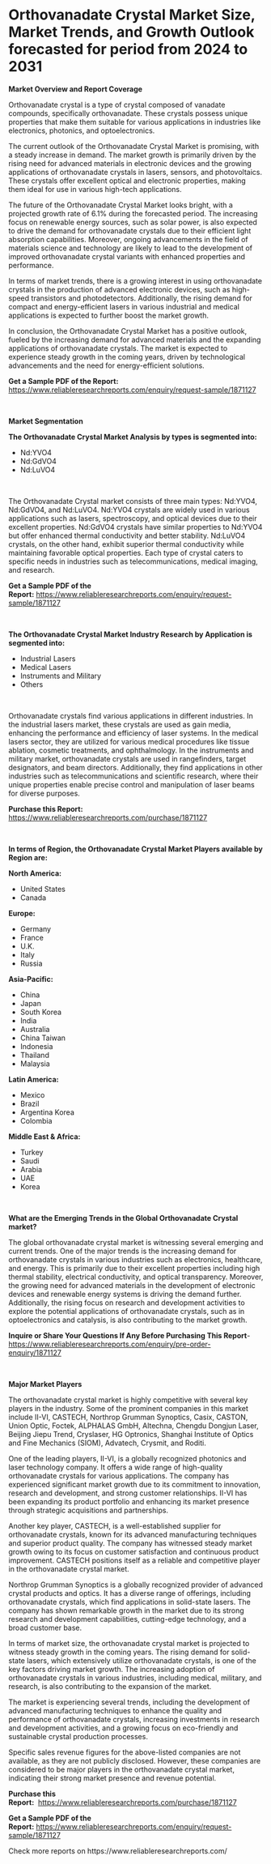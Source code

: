 <p><h1>Orthovanadate Crystal Market Size, Market Trends, and Growth Outlook forecasted for period from 2024 to 2031</h1></p><p><strong>Market Overview and Report Coverage</strong></p>
<p><p>Orthovanadate crystal is a type of crystal composed of vanadate compounds, specifically orthovanadate. These crystals possess unique properties that make them suitable for various applications in industries like electronics, photonics, and optoelectronics.</p><p>The current outlook of the Orthovanadate Crystal Market is promising, with a steady increase in demand. The market growth is primarily driven by the rising need for advanced materials in electronic devices and the growing applications of orthovanadate crystals in lasers, sensors, and photovoltaics. These crystals offer excellent optical and electronic properties, making them ideal for use in various high-tech applications.</p><p>The future of the Orthovanadate Crystal Market looks bright, with a projected growth rate of 6.1% during the forecasted period. The increasing focus on renewable energy sources, such as solar power, is also expected to drive the demand for orthovanadate crystals due to their efficient light absorption capabilities. Moreover, ongoing advancements in the field of materials science and technology are likely to lead to the development of improved orthovanadate crystal variants with enhanced properties and performance.</p><p>In terms of market trends, there is a growing interest in using orthovanadate crystals in the production of advanced electronic devices, such as high-speed transistors and photodetectors. Additionally, the rising demand for compact and energy-efficient lasers in various industrial and medical applications is expected to further boost the market growth.</p><p>In conclusion, the Orthovanadate Crystal Market has a positive outlook, fueled by the increasing demand for advanced materials and the expanding applications of orthovanadate crystals. The market is expected to experience steady growth in the coming years, driven by technological advancements and the need for energy-efficient solutions.</p></p>
<p><strong>Get a Sample PDF of the Report:</strong> <a href="https://www.reliableresearchreports.com/enquiry/request-sample/1871127">https://www.reliableresearchreports.com/enquiry/request-sample/1871127</a></p>
<p>&nbsp;</p>
<p><strong>Market Segmentation</strong></p>
<p><strong>The Orthovanadate Crystal Market Analysis by types is segmented into:</strong></p>
<p><ul><li>Nd:YVO4</li><li>Nd:GdVO4</li><li>Nd:LuVO4</li></ul></p>
<p>&nbsp;</p>
<p><p>The Orthovanadate Crystal market consists of three main types: Nd:YVO4, Nd:GdVO4, and Nd:LuVO4. Nd:YVO4 crystals are widely used in various applications such as lasers, spectroscopy, and optical devices due to their excellent properties. Nd:GdVO4 crystals have similar properties to Nd:YVO4 but offer enhanced thermal conductivity and better stability. Nd:LuVO4 crystals, on the other hand, exhibit superior thermal conductivity while maintaining favorable optical properties. Each type of crystal caters to specific needs in industries such as telecommunications, medical imaging, and research.</p></p>
<p><strong>Get a Sample PDF of the Report:</strong>&nbsp;<a href="https://www.reliableresearchreports.com/enquiry/request-sample/1871127">https://www.reliableresearchreports.com/enquiry/request-sample/1871127</a></p>
<p>&nbsp;</p>
<p><strong>The Orthovanadate Crystal Market Industry Research by Application is segmented into:</strong></p>
<p><ul><li>Industrial Lasers</li><li>Medical Lasers</li><li>Instruments and Military</li><li>Others</li></ul></p>
<p>&nbsp;</p>
<p><p>Orthovanadate crystals find various applications in different industries. In the industrial lasers market, these crystals are used as gain media, enhancing the performance and efficiency of laser systems. In the medical lasers sector, they are utilized for various medical procedures like tissue ablation, cosmetic treatments, and ophthalmology. In the instruments and military market, orthovanadate crystals are used in rangefinders, target designators, and beam directors. Additionally, they find applications in other industries such as telecommunications and scientific research, where their unique properties enable precise control and manipulation of laser beams for diverse purposes.</p></p>
<p><strong>Purchase this Report:</strong>&nbsp; <a href="https://www.reliableresearchreports.com/purchase/1871127">https://www.reliableresearchreports.com/purchase/1871127</a></p>
<p>&nbsp;</p>
<p><strong>In terms of Region, the Orthovanadate Crystal Market Players available by Region are:</strong></p>
<p>
    <p> <strong> North America: </strong>
        <ul>
            <li>United States</li>
            <li>Canada</li>
        </ul>
        </p> 
    <p> <strong> Europe: </strong>
        <ul>
            <li>Germany</li>
            <li>France</li>
            <li>U.K.</li>
            <li>Italy</li>
            <li>Russia</li>
        </ul>
        </p> 
    <p> <strong> Asia-Pacific: </strong>
        <ul>
            <li>China</li>
            <li>Japan</li>
            <li>South Korea</li>
            <li>India</li>
            <li>Australia</li>
            <li>China Taiwan</li>
            <li>Indonesia</li>
            <li>Thailand</li>
            <li>Malaysia</li>
        </ul>
        </p> 
    <p> <strong> Latin America: </strong>
        <ul>
            <li>Mexico</li>
            <li>Brazil</li>
            <li>Argentina Korea</li>
            <li>Colombia</li>
        </ul>
        </p> 
    <p> <strong> Middle East & Africa: </strong>
        <ul>
            <li>Turkey</li>
            <li>Saudi</li>
            <li>Arabia</li>
            <li>UAE</li>
            <li>Korea</li>
        </ul>
    </p>
    </p>
<p>&nbsp;</p>
<p><strong>What are the Emerging Trends in the Global Orthovanadate Crystal market?</strong></p>
<p><p>The global orthovanadate crystal market is witnessing several emerging and current trends. One of the major trends is the increasing demand for orthovanadate crystals in various industries such as electronics, healthcare, and energy. This is primarily due to their excellent properties including high thermal stability, electrical conductivity, and optical transparency. Moreover, the growing need for advanced materials in the development of electronic devices and renewable energy systems is driving the demand further. Additionally, the rising focus on research and development activities to explore the potential applications of orthovanadate crystals, such as in optoelectronics and catalysis, is also contributing to the market growth.</p></p>
<p><strong>Inquire or Share Your Questions If Any Before Purchasing This Report</strong>- <a href="https://www.reliableresearchreports.com/enquiry/pre-order-enquiry/1871127">https://www.reliableresearchreports.com/enquiry/pre-order-enquiry/1871127</a></p>
<p>&nbsp;</p>
<p><strong>Major Market Players</strong></p>
<p><p>The orthovanadate crystal market is highly competitive with several key players in the industry. Some of the prominent companies in this market include II-VI, CASTECH, Northrop Grumman Synoptics, Casix, CASTON, Union Optic, Foctek, ALPHALAS GmbH, Altechna, Chengdu Dongjun Laser, Beijing Jiepu Trend, Cryslaser, HG Optronics, Shanghai Institute of Optics and Fine Mechanics (SIOM), Advatech, Crysmit, and Roditi.</p><p>One of the leading players, II-VI, is a globally recognized photonics and laser technology company. It offers a wide range of high-quality orthovanadate crystals for various applications. The company has experienced significant market growth due to its commitment to innovation, research and development, and strong customer relationships. II-VI has been expanding its product portfolio and enhancing its market presence through strategic acquisitions and partnerships.</p><p>Another key player, CASTECH, is a well-established supplier for orthovanadate crystals, known for its advanced manufacturing techniques and superior product quality. The company has witnessed steady market growth owing to its focus on customer satisfaction and continuous product improvement. CASTECH positions itself as a reliable and competitive player in the orthovanadate crystal market.</p><p>Northrop Grumman Synoptics is a globally recognized provider of advanced crystal products and optics. It has a diverse range of offerings, including orthovanadate crystals, which find applications in solid-state lasers. The company has shown remarkable growth in the market due to its strong research and development capabilities, cutting-edge technology, and a broad customer base.</p><p>In terms of market size, the orthovanadate crystal market is projected to witness steady growth in the coming years. The rising demand for solid-state lasers, which extensively utilize orthovanadate crystals, is one of the key factors driving market growth. The increasing adoption of orthovanadate crystals in various industries, including medical, military, and research, is also contributing to the expansion of the market.</p><p>The market is experiencing several trends, including the development of advanced manufacturing techniques to enhance the quality and performance of orthovanadate crystals, increasing investments in research and development activities, and a growing focus on eco-friendly and sustainable crystal production processes.</p><p>Specific sales revenue figures for the above-listed companies are not available, as they are not publicly disclosed. However, these companies are considered to be major players in the orthovanadate crystal market, indicating their strong market presence and revenue potential.</p></p>
<p><strong>Purchase this Report:</strong>&nbsp;&nbsp;<a href="https://www.reliableresearchreports.com/purchase/1871127">https://www.reliableresearchreports.com/purchase/1871127</a></p>
<p></p>
<p><strong>Get a Sample PDF of the Report:</strong>&nbsp;<a href="https://www.reliableresearchreports.com/enquiry/request-sample/1871127">https://www.reliableresearchreports.com/enquiry/request-sample/1871127</a></p>
<p>Check more reports on https://www.reliableresearchreports.com/</p>